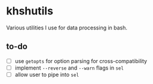 # khshutils

Various utilities I use for data processing in bash.

## to-do
- [ ] use `getopts` for option parsing for cross-compatibility
- [ ] implement `--reverse` and `--warn` flags in `sel`
- [ ] allow user to pipe into `sel`
